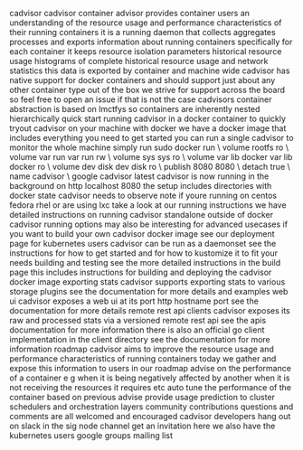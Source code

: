 cadvisor cadvisor container advisor provides container users an understanding of the resource usage and performance characteristics of their running containers it is a running daemon that collects aggregates processes and exports information about running containers specifically for each container it keeps resource isolation parameters historical resource usage histograms of complete historical resource usage and network statistics this data is exported by container and machine wide cadvisor has native support for docker containers and should support just about any other container type out of the box we strive for support across the board so feel free to open an issue if that is not the case cadvisors container abstraction is based on lmctfys so containers are inherently nested hierarchically quick start running cadvisor in a docker container to quickly tryout cadvisor on your machine with docker we have a docker image that includes everything you need to get started you can run a single cadvisor to monitor the whole machine simply run sudo docker run \ volume rootfs ro \ volume var run var run rw \ volume sys sys ro \ volume var lib docker var lib docker ro \ volume dev disk dev disk ro \ publish 8080 8080 \ detach true \ name cadvisor \ google cadvisor latest cadvisor is now running in the background on http localhost 8080 the setup includes directories with docker state cadvisor needs to observe note if youre running on centos fedora rhel or are using lxc take a look at our running instructions we have detailed instructions on running cadvisor standalone outside of docker cadvisor running options may also be interesting for advanced usecases if you want to build your own cadvisor docker image see our deployment page for kubernetes users cadvisor can be run as a daemonset see the instructions for how to get started and for how to kustomize it to fit your needs building and testing see the more detailed instructions in the build page this includes instructions for building and deploying the cadvisor docker image exporting stats cadvisor supports exporting stats to various storage plugins see the documentation for more details and examples web ui cadvisor exposes a web ui at its port http hostname port see the documentation for more details remote rest api clients cadvisor exposes its raw and processed stats via a versioned remote rest api see the apis documentation for more information there is also an official go client implementation in the client directory see the documentation for more information roadmap cadvisor aims to improve the resource usage and performance characteristics of running containers today we gather and expose this information to users in our roadmap advise on the performance of a container e g when it is being negatively affected by another when it is not receiving the resources it requires etc auto tune the performance of the container based on previous advise provide usage prediction to cluster schedulers and orchestration layers community contributions questions and comments are all welcomed and encouraged cadvisor developers hang out on slack in the sig node channel get an invitation here we also have the kubernetes users google groups mailing list